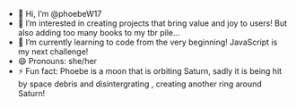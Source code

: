 - 👋 Hi, I’m @phoebeW17
- 👀 I’m interested in creating projects that bring value and joy to users! But also adding too many books to my tbr pile... 
- 🌱 I’m currently learning to code from the very beginning! JavaScript is my next challenge!
- 😄 Pronouns: she/her
- ⚡ Fun fact: Phoebe is a moon that is orbiting Saturn, sadly it is being hit by space debris and disintergrating , creating another ring around Saturn!

<!---
phoebeW17/phoebeW17 is a ✨ special ✨ repository because its `README.md` (this file) appears on your GitHub profile.
You can click the Preview link to take a look at your changes.
--->
